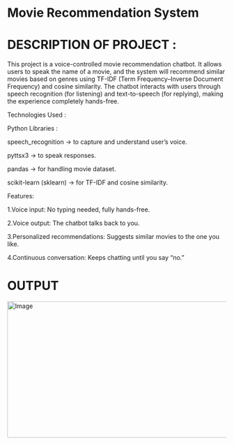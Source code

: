 # Movie Recommendation System
# DESCRIPTION OF PROJECT :

This project is a voice-controlled movie recommendation chatbot. It allows users to speak the name of a movie, and the system will recommend similar movies based on genres using TF-IDF (Term Frequency–Inverse Document Frequency) and cosine similarity.
The chatbot interacts with users through speech recognition (for listening) and text-to-speech (for replying), making the experience completely hands-free.

Technologies Used : 

Python Libraries : 

speech_recognition → to capture and understand user’s voice.

pyttsx3 → to speak responses.

pandas → for handling movie dataset.

scikit-learn (sklearn) → for TF-IDF and cosine similarity.

Features:

1.Voice input: No typing needed, fully hands-free.

2.Voice output: The chatbot talks back to you.

3.Personalized recommendations: Suggests similar movies to the one you like.

4.Continuous conversation: Keeps chatting until you say “no.”

# OUTPUT 

<img width="1241" height="312" alt="Image" src="https://github.com/user-attachments/assets/7c87ec73-755f-438e-a8fe-552084410412" />
